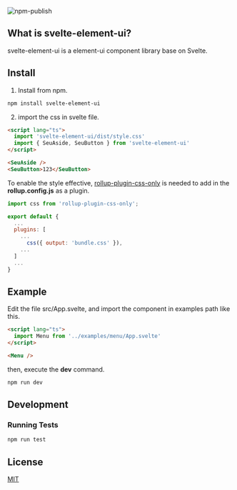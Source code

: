 ![npm-publish](https://github.com/koory1st/svelte-element-ui/workflows/npm-publish/badge.svg)

## What is svelte-element-ui?

svelte-element-ui is a element-ui component library base on Svelte.

## Install

1. Install from npm.

```bash
npm install svelte-element-ui
```

2. import the css in svelte file.

```html
<script lang="ts">
  import 'svelte-element-ui/dist/style.css'
  import { SeuAside, SeuButton } from 'svelte-element-ui'
</script>

<SeuAside />
<SeuButton>123</SeuButton>
```

To enable the style effective, [rollup-plugin-css-only](https://www.npmjs.com/package/rollup-plugin-css-only) is needed to add in the **rollup.config.js** as a plugin.

```js
import css from 'rollup-plugin-css-only';

export default {
  ...
  plugins: [
    ...
      css({ output: 'bundle.css' }),
    ...
  ]
  ...
}
```

## Example

Edit the file src/App.svelte, and import the component in examples path like this.

```html
<script lang="ts">
  import Menu from '../examples/menu/App.svelte'
</script>

<Menu />
```

then, execute the **dev** command.

```bash
npm run dev
```





## Development

### Running Tests

```bash
npm run test
```

## License

[MIT](LICENSE)
